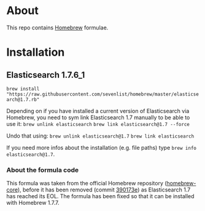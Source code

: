 # About
This repo contains [Homebrew](https://brew.sh/) formulae.

# Installation

## Elasticsearch 1.7.6_1
`brew install "https://raw.githubusercontent.com/sevenlist/homebrew/master/elasticsearch@1.7.rb"`

Depending on if you have installed a current version of Elasticsearch via Homebrew, you need to sym link Elasticsearch 1.7 manually to be able to use it:
`brew unlink elasticsearch`
`brew link elasticsearch@1.7 --force`

Undo that using:
`brew unlink elasticsearch@1.7`
`brew link elasticsearch`

If you need more infos about the installation (e.g. file paths) type `brew info elasticsearch@1.7`.

### About the formula code
This formula was taken from the official Homebrew repository ([homebrew-core](https://github.com/Homebrew/homebrew-core/)), before it has been removed (commit [390173e](https://github.com/Homebrew/homebrew-core/commit/390173e9035a2bb4b107930c11f07d31a204ea23)) as Elasticsearch 1.7 has reached its EOL. The formula has been fixed so that it can be installed with Homebrew 1.7.7.
